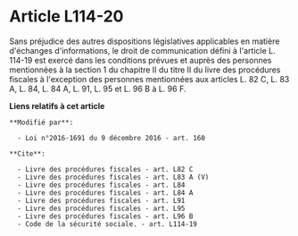# Article L114-20

Sans préjudice des autres dispositions législatives applicables en matière d'échanges d'informations, le droit de
communication défini à l'article L. 114-19 est exercé dans les conditions prévues et auprès des personnes mentionnées à la
section 1 du chapitre II du titre II du livre des procédures fiscales à l'exception des personnes mentionnées aux articles L.
82 C, L. 83 A, L. 84, L. 84 A, L. 91, L. 95 et L. 96 B à L. 96 F.

**Liens relatifs à cet article**

	**Modifié par**:

	  - Loi n°2016-1691 du 9 décembre 2016 - art. 160

	**Cite**:

	  - Livre des procédures fiscales - art. L82 C
	  - Livre des procédures fiscales - art. L83 A (V)
	  - Livre des procédures fiscales - art. L84
	  - Livre des procédures fiscales - art. L84 A
	  - Livre des procédures fiscales - art. L91
	  - Livre des procédures fiscales - art. L95
	  - Livre des procédures fiscales - art. L96 B
	  - Code de la sécurité sociale. - art. L114-19
